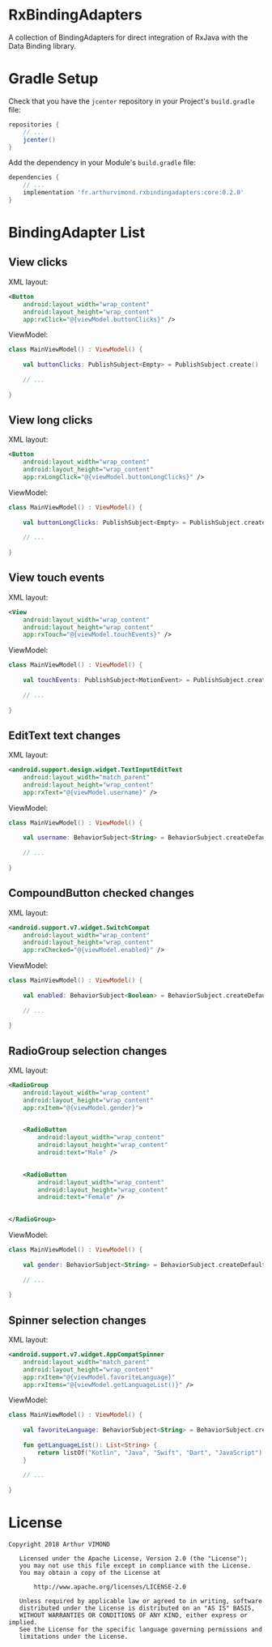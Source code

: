 # RxBindingAdapters
A collection of BindingAdapters for direct integration of RxJava with the Data Binding library.

# Gradle Setup

Check that you have the `jcenter` repository in your Project's `build.gradle` file:

```groovy
repositories {
    // ...
    jcenter()    
}
```

Add the dependency in your Module's `build.gradle` file:

```groovy
dependencies {
    // ...
    implementation 'fr.arthurvimond.rxbindingadapters:core:0.2.0'
}
```

# BindingAdapter List

## View clicks

XML layout:

```xml
<Button
    android:layout_width="wrap_content"
    android:layout_height="wrap_content"
    app:rxClick="@{viewModel.buttonClicks}" />
```

ViewModel:

```kotlin
class MainViewModel() : ViewModel() {
  
    val buttonClicks: PublishSubject<Empty> = PublishSubject.create()
    
    // ...
  
}
```

## View long clicks

XML layout:

```xml
<Button
    android:layout_width="wrap_content"
    android:layout_height="wrap_content"
    app:rxLongClick="@{viewModel.buttonLongClicks}" />
```

ViewModel:

```kotlin
class MainViewModel() : ViewModel() {
  
    val buttonLongClicks: PublishSubject<Empty> = PublishSubject.create()
    
    // ...
  
}
```

## View touch events

XML layout:

```xml
<View
    android:layout_width="wrap_content"
    android:layout_height="wrap_content"
    app:rxTouch="@{viewModel.touchEvents}" />
```

ViewModel:

```kotlin
class MainViewModel() : ViewModel() {
  
    val touchEvents: PublishSubject<MotionEvent> = PublishSubject.create()
    
    // ...
  
}
```

## EditText text changes

XML layout:

```xml
<android.support.design.widget.TextInputEditText
    android:layout_width="match_parent"
    android:layout_height="wrap_content"
    app:rxText="@{viewModel.username}" />
```

ViewModel:

```kotlin
class MainViewModel() : ViewModel() {
  
    val username: BehaviorSubject<String> = BehaviorSubject.createDefault("Arthur")
    
    // ...
  
}
```

## CompoundButton checked changes

XML layout:

```xml
<android.support.v7.widget.SwitchCompat
    android:layout_width="wrap_content"
    android:layout_height="wrap_content"
    app:rxChecked="@{viewModel.enabled}" />
```

ViewModel:

```kotlin
class MainViewModel() : ViewModel() {
  
    val enabled: BehaviorSubject<Boolean> = BehaviorSubject.createDefault(true)
    
    // ...
  
}
```

## RadioGroup selection changes

XML layout:

```xml
<RadioGroup
    android:layout_width="wrap_content"
    android:layout_height="wrap_content"
    app:rxItem="@{viewModel.gender}">
    

    <RadioButton
        android:layout_width="wrap_content"
        android:layout_height="wrap_content"
        android:text="Male" />
        

    <RadioButton
        android:layout_width="wrap_content"
        android:layout_height="wrap_content"
        android:text="Female" />
        

</RadioGroup>
```

ViewModel:

```kotlin
class MainViewModel() : ViewModel() {
  
    val gender: BehaviorSubject<String> = BehaviorSubject.createDefault("Male")
    
    // ...
  
}
```

## Spinner selection changes

XML layout:

```xml
<android.support.v7.widget.AppCompatSpinner
    android:layout_width="match_parent"
    android:layout_height="wrap_content"
    app:rxItem="@{viewModel.favoriteLanguage}"
    app:rxItems="@{viewModel.getLanguageList()}" />
```

ViewModel:

```kotlin
class MainViewModel() : ViewModel() {
  
    val favoriteLanguage: BehaviorSubject<String> = BehaviorSubject.createDefault("Kotlin")
    
    fun getLanguageList(): List<String> {
        return listOf("Kotlin", "Java", "Swift", "Dart", "JavaScript")
    }
    
    // ...
  
}
```

# License

```
Copyright 2018 Arthur VIMOND

   Licensed under the Apache License, Version 2.0 (the "License");
   you may not use this file except in compliance with the License.
   You may obtain a copy of the License at

       http://www.apache.org/licenses/LICENSE-2.0

   Unless required by applicable law or agreed to in writing, software
   distributed under the License is distributed on an "AS IS" BASIS,
   WITHOUT WARRANTIES OR CONDITIONS OF ANY KIND, either express or implied.
   See the License for the specific language governing permissions and
   limitations under the License.
```